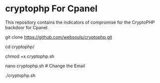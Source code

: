 cryptophp For Cpanel
=========

This repository contains the indicators of compromise for the CryptoPHP backdoor for Cpanel.

git clone https://github.com/websouls/cryptophp.git

cd cryptophp/

chmod +x cryptophp.sh

nano cryptophp.sh # Change the Email

./cryptophp.sh
